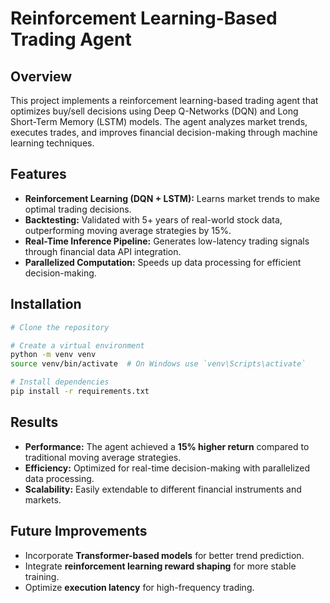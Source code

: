 # Reinforcement Learning-Based Trading Agent

## Overview
This project implements a reinforcement learning-based trading agent that optimizes buy/sell decisions using Deep Q-Networks (DQN) and Long Short-Term Memory (LSTM) models. The agent analyzes market trends, executes trades, and improves financial decision-making through machine learning techniques.

## Features
- **Reinforcement Learning (DQN + LSTM):** Learns market trends to make optimal trading decisions.
- **Backtesting:** Validated with 5+ years of real-world stock data, outperforming moving average strategies by 15%.
- **Real-Time Inference Pipeline:** Generates low-latency trading signals through financial data API integration.
- **Parallelized Computation:** Speeds up data processing for efficient decision-making.

## Installation
```bash
# Clone the repository

# Create a virtual environment
python -m venv venv
source venv/bin/activate  # On Windows use `venv\Scripts\activate`

# Install dependencies
pip install -r requirements.txt
```




## Results
- **Performance:** The agent achieved a **15% higher return** compared to traditional moving average strategies.
- **Efficiency:** Optimized for real-time decision-making with parallelized data processing.
- **Scalability:** Easily extendable to different financial instruments and markets.

## Future Improvements
- Incorporate **Transformer-based models** for better trend prediction.
- Integrate **reinforcement learning reward shaping** for more stable training.
- Optimize **execution latency** for high-frequency trading.


